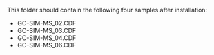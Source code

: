This folder should contain the following four samples after installation:

- GC-SIM-MS_02.CDF
- GC-SIM-MS_03.CDF
- GC-SIM-MS_04.CDF
- GC-SIM-MS_06.CDF
